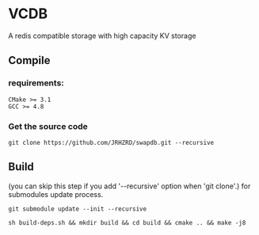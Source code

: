 # VCDB

A redis compatible storage with  high capacity KV storage

## Compile

### requirements:  
```
CMake >= 3.1
GCC >= 4.8
```

### Get the source code
```
git clone https://github.com/JRHZRD/swapdb.git --recursive
```

## Build

(you can skip this step if you add '--recursive' option when 'git clone'.) for submodules update process.
```
git submodule update --init --recursive
```

```
sh build-deps.sh && mkdir build && cd build && cmake .. && make -j8
```
